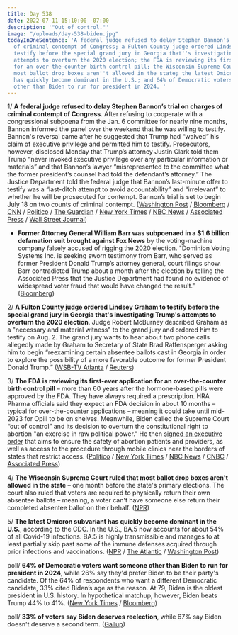```yaml
---
title: Day 538
date: 2022-07-11 15:10:00 -07:00
description: '"Out of control."'
image: "/uploads/day-538-biden.jpg"
todayInOneSentence: 'A federal judge refused to delay Stephen Bannon’s trial on charges
  of criminal contempt of Congress; a Fulton County judge ordered Lindsey Graham to
  testify before the special grand jury in Georgia that''s investigating Trump''s
  attempts to overturn the 2020 election; the FDA is reviewing its first-ever application
  for an over-the-counter birth control pill; the Wisconsin Supreme Court ruled that
  most ballot drop boxes aren''t allowed in the state; the latest Omicron subvariant
  has quickly become dominant in the U.S.; and 64% of Democratic voters want someone
  other than Biden to run for president in 2024. '
---
```


1/ **A federal judge refused to delay Stephen Bannon’s trial on charges of criminal contempt of Congress**. After refusing to cooperate with a congressional subpoena from the Jan. 6 committee for nearly nine months, Bannon informed the panel over the weekend that he was willing to testify. Bannon's reversal came after he suggested that Trump had “waived” his claim of executive privilege and permitted him to testify. Prosecutors, however, disclosed Monday that Trump’s attorney Justin Clark told them Trump “never invoked executive privilege over any particular information or materials” and that Bannon’s lawyer “misrepresented to the committee what the former president’s counsel had told the defendant’s attorney.” The Justice Department told the federal judge that Bannon’s last-minute offer to testify was a “last-ditch attempt to avoid accountability” and “irrelevant” to whether he will be prosecuted for contempt. Bannon’s trial is set to begin July 18 on two counts of criminal contempt. ([Washington Post](https://www.washingtonpost.com/dc-md-va/2022/07/11/bannon-trial-hearing/) / [Bloomberg](https://www.bloomberg.com/news/articles/2022-07-11/bannon-fails-to-push-back-criminal-contempt-trial-over-hearings?srnd=politics-vp&sref=MIBMEEoj) / [CNN](https://www.cnn.com/2022/07/11/politics/steve-bannon-donald-trump-executive-privilege/index.html) / [Politico](https://www.politico.com/news/2022/07/11/trump-attorney-justin-clark-fbi-00045073) / [The Guardian](https://www.theguardian.com/us-news/2022/jul/10/steve-bannon-discussions-january-6-committee-capitol-attack) / [New York Times](https://www.nytimes.com/2022/07/10/us/politics/bannon-jan-6-trump.html) / [NBC News](https://www.nbcnews.com/politics/justice-department/steve-bannons-eleventh-hour-reversal-jan-6-testimony-stunt-doj-says-rcna37585) / [Associated Press](https://apnews.com/article/capitol-siege-steve-bannon-donald-trump-congress-government-and-politics-d7f38a2e00b2947c4f553ef81d78790a) / [Wall Street Journal](https://www.wsj.com/articles/prosecutors-say-steve-bannon-should-still-face-trial-11657544368?mod=politics_lead_pos1))

* **Former Attorney General William Barr was subpoenaed in a $1.6 billion defamation suit brought against Fox News** by the voting-machine company falsely accused of rigging the 2020 election. "Dominion Voting Systems Inc. is seeking sworn testimony from Barr, who served as former President Donald Trump’s attorney general, court filings show. Barr contradicted Trump about a month after the election by telling the Associated Press that the Justice Department had found no evidence of widespread voter fraud that would have changed the result." ([Bloomberg](https://www.bloomberg.com/news/articles/2022-07-11/barr-subpoenaed-in-dominion-s-1-6-billion-suit-against-fox-news?srnd=premium&sref=MIBMEEoj))

2/ **A Fulton County judge ordered Lindsey Graham to testify before the special grand jury in Georgia that's investigating Trump's attempts to overturn the 2020 election**. Judge Robert McBurney described Graham as a "necessary and material witness" to the grand jury and ordered him to testify on Aug. 2. The grand jury wants to hear about two phone calls allegedly made by Graham to Secretary of State Brad Raffensperger asking him to begin “reexamining certain absentee ballots cast in Georgia in order to explore the possibility of a more favorable outcome for former President Donald Trump.” ([WSB-TV Atlanta](https://www.wsbtv.com/news/local/atlanta/sen-lindsey-graham-ordered-testify-front-special-grand-jury-trump-election-probe/CWFIZ4EZLFBY3L3MEMJPA6TVL4/?taid=62cc7354223285000125f000) / [Reuters](https://www.reuters.com/legal/litigation/senator-graham-ordered-testify-front-grand-jury-trump-election-probe-2022-07-11/))

3/ **The FDA is reviewing its first-ever application for an over-the-counter birth control pill** – more than 60 years after the hormone-based pills were approved by the FDA. They have always required a prescription. HRA Pharma officials said they expect an FDA decision in about 10 months – typical for over-the-counter applications – meaning it could take until mid-2023 for Opill to be on shelves. Meanwhile, Biden called the Supreme Court “out of control” and its decision to overturn the constitutional right to abortion "an exercise in raw political power." He then [signed an executive order](https://www.nytimes.com/2022/07/08/us/politics/biden-abortion-executive-order.html) that aims to ensure the safety of abortion patients and providers, as well as access to the procedure through mobile clinics near the borders of states that restrict access. ([Politico](https://www.politico.com/news/2022/07/11/fda-weighs-first-ever-application-for-over-the-counter-birth-control-pills-in-the-wake-of-roes-fall-00044819) / [New York Times](https://www.nytimes.com/2022/07/11/us/politics/fda-contraception-pill-hra-pharma.html) / [NBC News](https://www.nbcnews.com/politics/politics-news/-counter-birth-control-drugmaker-seeks-fda-approval-rcna37578) / [CNBC](https://www.cnbc.com/2022/07/08/biden-says-supreme-court-out-of-control-signs-abortion-executive-order.html) / [Associated Press](https://apnews.com/article/biden-abortion-health-emergency-access-states-497aca6c30c79dd32a34cb2dfc923b81))

4/ **The Wisconsin Supreme Court ruled that most ballot drop boxes aren't allowed in the state** – one month before the state's primary elections. The court also ruled that voters are required to physically return their own absentee ballots – meaning, a voter can't have someone else return their completed absentee ballot on their behalf. ([NPR](https://www.npr.org/2022/07/08/1100696685/wisconsin-supreme-court-ballot-drop-boxes-disability-assistance))

5/ **The latest Omicron subvariant has quickly become dominant in the U.S.**, according to the CDC. In the U.S., BA.5 now accounts for about 54% of all Covid-19 infections. BA.5 is highly transmissible and manages to at least partially skip past some of the immune defenses acquired through prior infections and vaccinations. ([NPR](https://www.npr.org/2022/07/11/1110804098/omicron-ba5-variant-covid-reinfections) / [The Atlantic](https://www.theatlantic.com/health/archive/2022/07/ba5-omicron-variant-covid-surge-immunity-reinfection/670485/?scrolla=5eb6d68b7fedc32c19ef33b4) / [Washington Post](https://www.washingtonpost.com/health/2022/07/10/omicron-variant-ba5-covid-reinfection/))

poll/ **64% of Democratic voters want someone other than Biden to run for president in 2024**, while 26% say they'd prefer Biden to be their party's candidate. Of the 64% of respondents who want a different Democratic candidate, 33% cited Biden’s age as the reason. At 79, Biden is the oldest president in U.S. history. In hypothetical matchup, however, Biden beats Trump 44% to 41%. ([New York Times](https://www.nytimes.com/2022/07/11/us/politics/biden-approval-polling-2024.html) / [Bloomberg](https://www.bloomberg.com/news/articles/2022-07-11/majority-of-democrats-want-biden-alternative-in-2024-poll-says?srnd=politics-vp&sref=MIBMEEoj))

poll/ **33% of voters say Biden deserves reelection**, while 67% say Biden doesn't deserve a second term. ([Gallup](https://news.gallup.com/poll/394685/voters-eagerness-reelect-incumbents-near-lows.aspx))